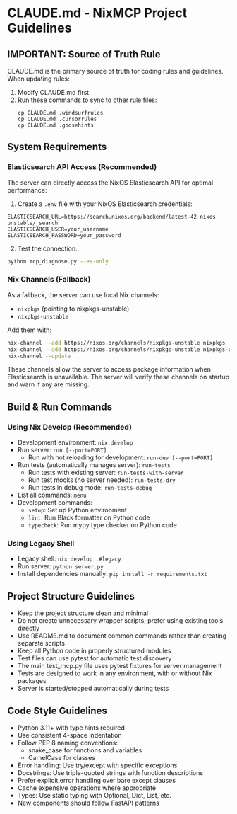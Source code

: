 # CLAUDE.md - NixMCP Project Guidelines

## IMPORTANT: Source of Truth Rule
CLAUDE.md is the primary source of truth for coding rules and guidelines.
When updating rules:
1. Modify CLAUDE.md first
2. Run these commands to sync to other rule files:
   ```
   cp CLAUDE.md .windsurfrules
   cp CLAUDE.md .cursorrules
   cp CLAUDE.md .goosehints
   ```

## System Requirements

### Elasticsearch API Access (Recommended)
The server can directly access the NixOS Elasticsearch API for optimal performance:

1. Create a `.env` file with your NixOS Elasticsearch credentials:
```
ELASTICSEARCH_URL=https://search.nixos.org/backend/latest-42-nixos-unstable/_search
ELASTICSEARCH_USER=your_username
ELASTICSEARCH_PASSWORD=your_password
```

2. Test the connection:
```bash
python mcp_diagnose.py --es-only
```

### Nix Channels (Fallback)
As a fallback, the server can use local Nix channels:
- `nixpkgs` (pointing to nixpkgs-unstable)
- `nixpkgs-unstable`

Add them with:
```bash
nix-channel --add https://nixos.org/channels/nixpkgs-unstable nixpkgs
nix-channel --add https://nixos.org/channels/nixpkgs-unstable nixpkgs-unstable
nix-channel --update
```

These channels allow the server to access package information when Elasticsearch is unavailable. The server will verify these channels on startup and warn if any are missing.

## Build & Run Commands

### Using Nix Develop (Recommended)
- Development environment: `nix develop`
- Run server: `run [--port=PORT]`
  - Run with hot reloading for development: `run-dev [--port=PORT]`
- Run tests (automatically manages server): `run-tests`
  - Run tests with existing server: `run-tests-with-server`
  - Run test mocks (no server needed): `run-tests-dry`
  - Run tests in debug mode: `run-tests-debug`
- List all commands: `menu`
- Development commands:
  - `setup`: Set up Python environment
  - `lint`: Run Black formatter on Python code
  - `typecheck`: Run mypy type checker on Python code

### Using Legacy Shell
- Legacy shell: `nix develop .#legacy`
- Run server: `python server.py`
- Install dependencies manually: `pip install -r requirements.txt`

## Project Structure Guidelines
- Keep the project structure clean and minimal
- Do not create unnecessary wrapper scripts; prefer using existing tools directly
- Use README.md to document common commands rather than creating separate scripts
- Keep all Python code in properly structured modules
- Test files can use pytest for automatic test discovery
- The main test_mcp.py file uses pytest fixtures for server management
- Tests are designed to work in any environment, with or without Nix packages
- Server is started/stopped automatically during tests

## Code Style Guidelines
- Python 3.11+ with type hints required
- Use consistent 4-space indentation
- Follow PEP 8 naming conventions:
  - snake_case for functions and variables
  - CamelCase for classes
- Error handling: Use try/except with specific exceptions
- Docstrings: Use triple-quoted strings with function descriptions
- Prefer explicit error handling over bare except clauses
- Cache expensive operations where appropriate
- Types: Use static typing with Optional, Dict, List, etc.
- New components should follow FastAPI patterns